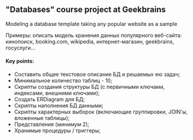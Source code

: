 ## "Databases" course project at Geekbrains

Modeling a database template taking any popular website as a sample

Примеры: описать модель хранения данных популярного веб-сайта: кинопоиск, booking.com, wikipedia, интернет-магазин, geekbrains, госуслуги...



#### Key points:

   - Составить общее текстовое описание БД и решаемых ею задач;
   - Минимальное количество таблиц - 10; 
   - Скрипты создания структуры БД (с первичными ключами, индексами, внешними ключами);
   - Создать ERDiagram для БД; 
   - Скрипты наполнения БД данными; 
   - Скрипты характерных выборок (включающие группировки, JOIN'ы, вложенные таблицы);
   - Представления (минимум 2); 
   - Хранимые процедуры / триггеры;
  